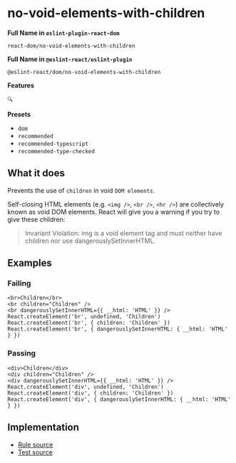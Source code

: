 # no-void-elements-with-children

**Full Name in `eslint-plugin-react-dom`**

```plain copy
react-dom/no-void-elements-with-children
```

**Full Name in `@eslint-react/eslint-plugin`**

```plain copy
@eslint-react/dom/no-void-elements-with-children
```

**Features**

`🔍`

**Presets**

- `dom`
- `recommended`
- `recommended-typescript`
- `recommended-type-checked`

## What it does

Prevents the use of `children` in void `DOM elements`.

Self-closing HTML elements (e.g. `<img />`, `<br />`, `<hr />`) are collectively known as void DOM elements. React will give you a warning if you try to give these children:

> Invariant Violation: img is a void element tag and must neither have children nor use dangerouslySetInnerHTML.

## Examples

### Failing

```tsx
<br>Children</br>
<br children="Children" />
<br dangerouslySetInnerHTML={{ __html: 'HTML' }} />
React.createElement('br', undefined, 'Children')
React.createElement('br', { children: 'Children' })
React.createElement('br', { dangerouslySetInnerHTML: { __html: 'HTML' } })
```

### Passing

```tsx
<div>Children</div>
<div children="Children" />
<div dangerouslySetInnerHTML={{ __html: 'HTML' }} />
React.createElement('div', undefined, 'Children')
React.createElement('div', { children: 'Children' })
React.createElement('div', { dangerouslySetInnerHTML: { __html: 'HTML' } })
```

## Implementation

- [Rule source](https://github.com/Rel1cx/eslint-react/tree/main/packages/plugins/eslint-plugin-react-dom/src/rules/no-void-elements-with-children.ts)
- [Test source](https://github.com/Rel1cx/eslint-react/tree/main/packages/plugins/eslint-plugin-react-dom/src/rules/no-void-elements-with-children.spec.ts)

